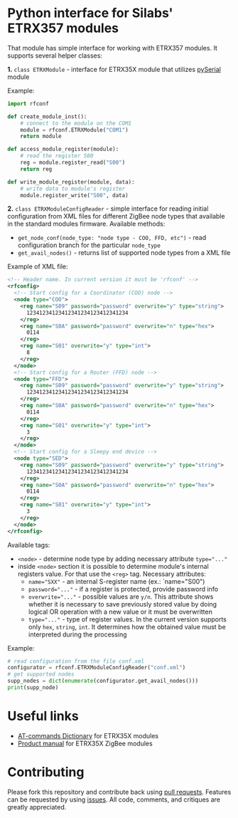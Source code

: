 # Python interface for Silabs' ETRX357 modules

That module has simple interface for working with ETRX357 modules.
It supports several helper classes:

**1.** `class ETRXModule` - interface for ETRX35X module that utilizes [pySerial](https://github.com/pyserial/pyserial) module

Example:
```python
import rfconf

def create_module_inst():
    # connect to the module on the COM1
    module = rfconf.ETRXModule("COM1")
    return module

def access_module_register(module):
    # read the register S00
    reg = module.register_read("S00")
    return reg

def write_module_register(module, data):
    # write data to module's register
    module.register_write("S00", data)
```

**2.** `class ETRXModuleConfigReader` - simple interface for reading initial configuration from XML files for different ZigBee node types that available in the standard modules firmware. Available methods:
  - `get_node_conf(node_type: "node type - COO, FFD, etc")` - read configuration branch for the particular `node_type`
  - `get_avail_nodes()` - returns list of supported node types from a XML file

Example of XML file:
```xml
<!-- Header name. In current version it must be 'rfconf' -->
<rfconfig>
  <!-- Start config for a Coordinator (COO) node -->
  <node type="COO">
    <reg name="S09" password="password" overwrite="y" type="string">
      12341234123412341234123412341234
    </reg>
    <reg name="S0A" password="password" overwrite="n" type="hex">
      0114
    </reg>
    <reg name="S01" overwrite="y" type="int">
      8
    </reg>
  </node>
  <!-- Start config for a Router (FFD) node -->
  <node type="FFD">
    <reg name="S09" password="password" overwrite="y" type="string">
      12341234123412341234123412341234
    </reg>
    <reg name="S0A" password="password" overwrite="n" type="hex">
      0114
    </reg>
    <reg name="S01" overwrite="y" type="int">
      3
    </reg>
  </node>
  <!-- Start config for a Sleepy end device -->
  <node type="SED">
    <reg name="S09" password="password" overwrite="y" type="string">
      12341234123412341234123412341234
    </reg>
    <reg name="S0A" password="password" overwrite="n" type="hex">
      0114
    </reg>
    <reg name="S01" overwrite="y" type="int">
      3
    </reg>
  </node>
</rfconfig>
```

Available tags:
- `<node>` - determine node type by adding necessary attribute `type="..."`
- inside `<node>` section it is possible to determine module's internal registers value. For that use the `<reg>` tag. Necessary attributes:
    - `name="SXX"` - an internal S-register name (ex.: `name="S00")
    - `password="..."` - if a register is protected, provide password info
    - `overwrite="..."` - possible values are `y/n`. This attribute shows whether it is necessary to save previously stored value by doing logical OR operation with a new value or it must be overwritten
    - `type="..."` - type of register values. In the current version supports only `hex`, `string`, `int`. It determines how the obtained value must be interpreted during the processing

Example:
```python
# read configuration from the file conf.xml
configurator = rfconf.ETRXModuleConfigReader("conf.xml")
# get supported nodes
supp_nodes = dict(enumerate(configurator.get_avail_nodes()))
print(supp_node)
```

# Useful links

- [AT-commands Dictionary](http://www.wless.ru/files/ZigBee/Firmware/TG-ETRXn-R309-Commands.pdf) for ETRX35X modules
- [Product manual](http://www.wless.ru/files/ZigBee/ETRX3/TG-ETRX35x-PM-010-107.pdf) for ETRX35X ZigBee modules

# Contributing

Please fork this repository and contribute back using [pull requests](https://github.com/vpetrigo/etrx35x-utils/pulls). Features can be requested by using [issues](https://github.com/vpetrigo/etrx35x-utils/issues). All code, comments, and critiques are greatly appreciated.
